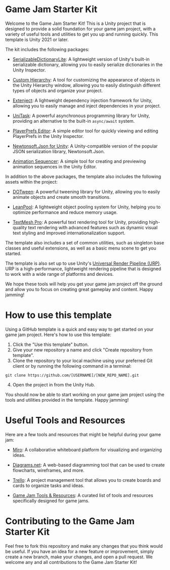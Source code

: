 # Game Jam Starter Kit

Welcome to the Game Jam Starter Kit! This is a Unity project that is designed to provide a solid foundation for your game jam project, with a variety of useful tools and utilities to get you up and running quickly. This template is Unity 2021 or later.

The kit includes the following packages:

- [SerializableDictionaryLite](https://github.com/RotaryHeart/SerializableDictionaryLite): A lightweight version of Unity's built-in serializable dictionary, allowing you to easily serialize dictionaries in the Unity Inspector.

- [Custom Hierarchy](https://github.com/febucci/unitypackage-custom-hierarchy): A tool for customizing the appearance of objects in the Unity Hierarchy window, allowing you to easily distinguish different types of objects and organize your project.

- [Extenject](https://github.com/nolimet/Extenject): A lightweight dependency injection framework for Unity, allowing you to easily manage and inject dependencies in your project.

- [UniTask](https://github.com/Cysharp/UniTask): A powerful asynchronous programming library for Unity, providing an alternative to the built-in `async/await` system.

- [PlayerPrefs Editor](https://github.com/Dysman/bgTools-playerPrefsEditor): A simple editor tool for quickly viewing and editing PlayerPrefs in the Unity Inspector.

- [Newtonsoft.Json for Unity](https://github.com/jilleJr/Newtonsoft.Json-for-Unity): A Unity-compatible version of the popular JSON serialization library, Newtonsoft.Json.

- [Animation Sequencer](https://github.com/brunomikoski/Animation-Sequencer): A simple tool for creating and previewing animation sequences in the Unity Editor.

In addition to the above packages, the template also includes the following assets within the project:

- [DOTween](http://dotween.demigiant.com/): A powerful tweening library for Unity, allowing you to easily animate objects and create smooth transitions.

- [LeanPool](https://github.com/CarlosWilkes/LeanPool): A lightweight object pooling system for Unity, helping you to optimize performance and reduce memory usage.

- [TextMesh Pro](https://docs.unity3d.com/Packages/com.unity.textmeshpro@2.0/manual/index.html): A powerful text rendering tool for Unity, providing high-quality text rendering with advanced features such as dynamic visual text styling and improved internationalization support.

The template also includes a set of common utilities, such as singleton base classes and useful extensions, as well as a basic menu scene to get you started.

The template is also set up to use Unity's [Universal Render Pipeline (URP)](https://docs.unity3d.com/Packages/com.unity.render-pipelines.universal@7.1/manual/index.html). URP is a high-performance, lightweight rendering pipeline that is designed to work with a wide range of platforms and devices.

We hope these tools will help you get your game jam project off the ground and allow you to focus on creating great gameplay and content. Happy jamming!


# How to use this template

Using a GitHub template is a quick and easy way to get started on your game jam project. Here's how to use this template:

1. Click the "Use this template" button.
2. Give your new repository a name and click "Create repository from template".
3. Clone the repository to your local machine using your preferred Git client or by running the following command in a terminal:
```
git clone https://github.com/[USERNAME]/[NEW_REPO_NAME].git
```
4. Open the project in from the Unity Hub.

You should now be able to start working on your game jam project using the tools and utilities provided in the template. Happy jamming!

# Useful Tools and Resources

Here are a few tools and resources that might be helpful during your game jam:

- [Miro](https://miro.com/): A collaborative whiteboard platform for visualizing and organizing ideas.

- [Diagrams.net](https://app.diagrams.net/): A web-based diagramming tool that can be used to create flowcharts, wireframes, and more.

- [Trello](https://trello.com/en): A project management tool that allows you to create boards and cards to organize tasks and ideas.

- [Game Jam Tools & Resources](https://github.com/kobitoko/Game-Jam-Tools-Resources): A curated list of tools and resources specifically designed for game jams.

# Contributing to the Game Jam Starter Kit

Feel free to fork this repository and make any changes that you think would be useful. If you have an idea for a new feature or improvement, simply create a new branch, make your changes, and open a pull request. We welcome any and all contributions to the Game Jam Starter Kit!
